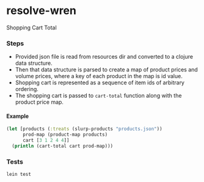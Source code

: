 # resolve-wren

Shopping Cart Total

### Steps

- Provided json file is read from resources dir and converted to a clojure data structure.
- Then that data structure is parsed to create a map of product prices and volume prices, where a key of each product in the map is id value.
- Shopping cart is represented as a sequence of item ids of arbitrary ordering.
- The shopping cart is passed to `cart-total` function along with the product price map.

#### Example

```clojure
(let [products (:treats (slurp-products "products.json"))
      prod-map (product-map products)
      cart [3 1 2 4 4]]
  (println (cart-total cart prod-map)))
```

### Tests

```bash
lein test
```

